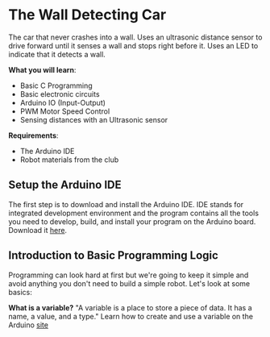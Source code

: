 # The Wall Detecting Car

The car that never crashes into a wall. Uses an ultrasonic distance sensor to drive forward until it senses a wall and stops right before it. Uses an LED to indicate that it detects a wall.

**What you will learn**:
 - Basic C Programming
 - Basic electronic circuits
 - Arduino IO (Input-Output)
 - PWM Motor Speed Control
 - Sensing distances with an Ultrasonic sensor

**Requirements**:
- The Arduino IDE 
- Robot materials from the club

## Setup the Arduino IDE
The first step is to download and install the Arduino IDE. IDE stands for integrated development environment and the program contains all the tools you need to develop, build, and install your program on the Arduino board. Download it [here](https://www.arduino.cc/en/main/software).

## Introduction to Basic Programming Logic
Programming can look hard at first but we're going to keep it simple and avoid anything you don't need to build a simple robot. Let's look at some basics:

**What is a variable?**
"A variable is a place to store a piece of data. It has a name, a value, and a type."
Learn how to create and use a variable on the Arduino [site](https://www.arduino.cc/en/Tutorial/Variables)
<!--stackedit_data:
eyJoaXN0b3J5IjpbLTE3OTA0ODI5NjUsOTUzMDYwNzczLDE5ND
MwMDc1NDMsLTgwNjM0NDgwOCw5ODQ5MzAxODVdfQ==
-->